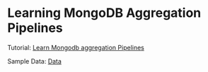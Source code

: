 # Learning MongoDB Aggregation Pipelines 

Tutorial: [Learn Mongodb aggregation Pipelines](https://youtu.be/SUZKhBvxW5c?list=PLRAV69dS1uWQ6CZCehxKy0rjkqhQ2Z88t)

Sample Data: [Data](https://gist.github.com/hiteshchoudhary)